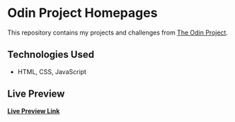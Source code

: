 # Odin Project Homepages

This repository contains my projects and challenges from [The Odin Project](https://www.theodinproject.com/).

## Technologies Used
- HTML, CSS, JavaScript

## Live Preview
**[Live Preview Link](https://xxemat20xx.github.io/OdinProject-Homepage/)**

